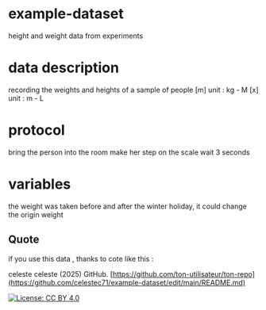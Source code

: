 # example-dataset
height and weight data from experiments 

# data description
recording the weights and heights of a sample of people 
[m] unit : kg - M
[x] unit : m - L

# protocol
bring the person into the room 
make her step on the scale
wait 3 seconds

# variables
the weight was taken before and after the winter holiday, it could change the origin weight 

## Quote
if you use this data , thanks to cote like this :

celeste celeste (2025) GitHub. [https://github.com/ton-utilisateur/ton-repo](https://github.com/celestec71/example-dataset/edit/main/README.md)





[![License: CC BY 4.0](https://img.shields.io/badge/License-CC%20BY%204.0-lightgrey.svg)](http://creativecommons.org/licenses/by/4.0/)
